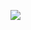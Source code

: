 ![](C1&20-&20Supervised&20Machine&20Learning:&20Regression&20and&20Classification/week3/Practice&20quiz:&20Cost&20function&20for&20logistic&20regression/ss1.png)
